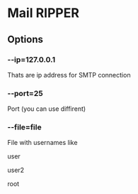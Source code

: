 # Mail RIPPER

## Options

### --ip=127.0.0.1
Thats are ip address for SMTP connection
### --port=25
Port (you can use diffirent)

### --file=file
File with usernames like

user

user2

root

